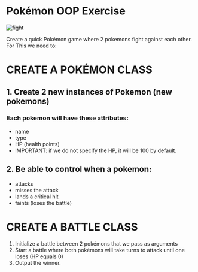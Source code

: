 # Pokémon OOP Exercise

 ![fight](https://thumbs.gfycat.com/BoilingFrankIbizanhound-small.gif)

 Create a quick Pokémon game where 2 pokemons fight against each other. For This we need to:

# CREATE A POKÉMON CLASS

## 1. Create 2 new instances of Pokemon (new pokemons)
### Each pokemon will have these attributes:
- name
- type
- HP (health points)
- IMPORTANT: if we do not specify the HP, it will be 100 by default.

## 2. Be able to control when a pokemon:
- attacks
- misses the attack
- lands a critical hit
- faints (loses the battle)


# CREATE A BATTLE CLASS

 1. Initialize a battle between 2 pokémons that we pass as arguments
 2. Start a battle where both pokémons will take turns to attack until one loses (HP equals 0)
 3. Output the winner.
